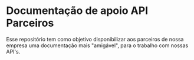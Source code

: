 # Documentação de apoio API Parceiros 

Esse repositório tem como objetivo disponibilizar aos parceiros de nossa empresa uma documentação mais "amigável", para o trabalho com nossas API's.


